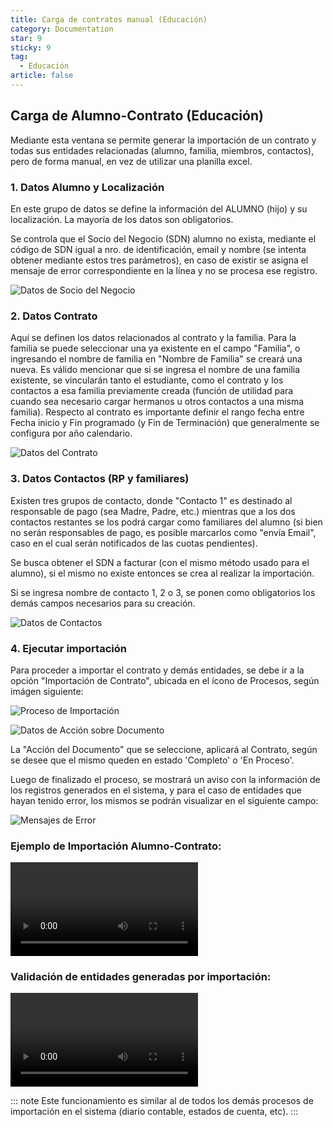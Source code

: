 ```yaml
---
title: Carga de contratos manual (Educación)
category: Documentation
star: 9
sticky: 9
tag: 
  - Educación
article: false
---
```


## Carga de Alumno-Contrato (Educación)

Mediante esta ventana se permite generar la importación de un contrato y todas sus entidades relacionadas (alumno, familia, miembros, contactos), pero de forma manual, en vez de utilizar una planilla excel.

### 1. Datos Alumno y Localización

En este grupo de datos se define la información del ALUMNO (hijo) y su localización. La mayoría de los datos son obligatorios.

Se controla que el Socio del Negocio (SDN) alumno no exista, mediante el código de SDN igual a nro. de identificación, email y nombre (se intenta obtener mediante estos tres parámetros), en caso de existir se asigna el mensaje de error correspondiente en la línea y no se procesa ese registro.

![Datos de Socio del Negocio](/assets/img/docs/basic-rules/bid-import-SDN.png)

### 2. Datos Contrato

Aquí se definen los datos relacionados al contrato y la familia. Para la familia se puede seleccionar una ya existente en el campo "Familia", o ingresando el nombre de familia en "Nombre de Familia" se creará una nueva.
Es válido mencionar que si se ingresa el nombre de una familia existente, se vincularán tanto el estudiante, como el contrato y los contactos a esa familia previamente creada (función de utilidad para cuando sea necesario cargar hermanos u otros contactos a una misma familia).
Respecto al contrato es importante definir el rango fecha entre Fecha inicio y Fin programado (y Fin de Terminación) que generalmente se configura por año calendario.

![Datos del Contrato](/assets/img/docs/basic-rules/bid-import-contract.png)


### 3. Datos Contactos (RP y familiares)

Existen tres grupos de contacto, donde "Contacto 1" es destinado al responsable de pago (sea Madre, Padre, etc.) mientras que a los dos contactos restantes se los podrá cargar como familiares del alumno (si bien no serán responsables de pago, es posible marcarlos como "envía Email", caso en el cual serán notificados de las cuotas pendientes).

Se busca obtener el SDN a facturar (con el mismo método usado para el alumno), si el mismo no existe entonces se crea al realizar la importación.

Si se ingresa nombre de contacto 1, 2 o 3, se ponen como obligatorios los demás campos necesarios para su creación.

![Datos de Contactos](/assets/img/docs/basic-rules/bid-import-contact.png)

### 4. Ejecutar importación

Para proceder a importar el contrato y demás entidades, se debe ir a la opción "Importación de Contrato", ubicada en el ícono de Procesos, según imágen siguiente:

![Proceso de Importación](/assets/img/docs/basic-rules/bid-import-importation.png)

![Datos de Acción sobre Documento](/assets/img/docs/basic-rules/bid-import-doc-action.png)

La "Acción del Documento" que se seleccione, aplicará al Contrato, según se desee que el mismo queden en estado 'Completo' o 'En Proceso'.

Luego de finalizado el proceso, se mostrará un aviso con la información de los registros generados en el sistema, y para el caso de entidades que hayan tenido error, los mismos se podrán visualizar en el siguiente campo:

![Mensajes de Error](/assets/img/docs/basic-rules/bid-import-error-message.png)

### Ejemplo de Importación Alumno-Contrato:

![Ejemplo de importación](/assets/img/docs/basic-rules/bid-import-example.mp4)

### Validación de entidades generadas por importación:

![Validación de Datos Importación](/assets/img/docs/basic-rules/bid-import-verification.mp4)

::: note
Este funcionamiento es similar al de todos los demás procesos de importación en el sistema (diario contable, estados de cuenta, etc).
:::